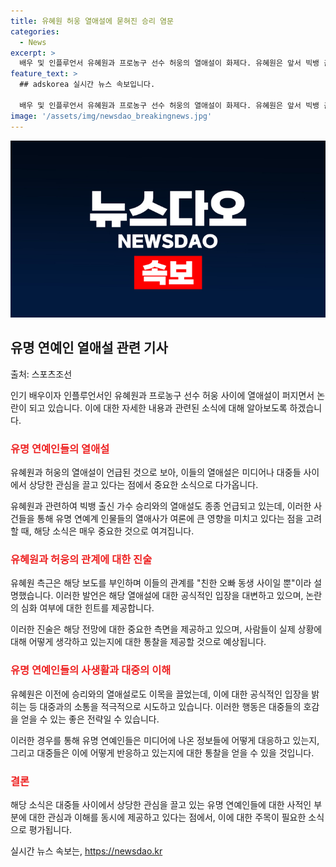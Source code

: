 ```yaml
---
title: 유혜원 허웅 열애설에 묻혀진 승리 염문
categories:
  - News
excerpt: >
  배우 및 인플루언서 유혜원과 프로농구 선수 허웅의 열애설이 화제다. 유혜원은 앞서 빅뱅 출신 가수 승리와의 열애설로도 이목을 끌었으며, 허웅은 전 연인을 공갈미수와 협박으로 고소한 상황이다. 유혜원 측근은 열애설을 부인했지만, 이들의 만남으로 더욱 관심을 모은다. 과거 승리와의 열애설 또한 주목받았으며, 유혜원은 남자친구 문제에 대해 공개적으로 언급해 팬들의 호기심을 자극했다.
feature_text: >
  ## adskorea 실시간 뉴스 속보입니다.

  배우 및 인플루언서 유혜원과 프로농구 선수 허웅의 열애설이 화제다. 유혜원은 앞서 빅뱅 출신 가수 승리와의 열애설로도 이목을 끌었으며, 허웅은 전 연인을 공갈미수와 협박으로 고소한 상황이다. 유혜원 측근은 열애설을 부인했지만, 이들의 만남으로 더욱 관심을 모은다. 과거 승리와의 열애설 또한 주목받았으며, 유혜원은 남자친구 문제에 대해 공개적으로 언급해 팬들의 호기심을 자극했다.
image: '/assets/img/newsdao_breakingnews.jpg'
---
```


<p><img src="/assets/img/newsdao_breakingnews.jpg" alt="adskorea 속보" /></p>

<h2 data-ke-size="size26">유명 연예인 열애설 관련 기사</h2>

<p>출처: 스포츠조선</p>

<p>인기 배우이자 인플루언서인 유혜원과 프로농구 선수 허웅 사이에 열애설이 퍼지면서 논란이 되고 있습니다. 이에 대한 자세한 내용과 관련된 소식에 대해 알아보도록 하겠습니다.</p>

<h3><b><span style="color: #ee2323;">유명 연예인들의 열애설</span></b></h3>

<p>유혜원과 허웅의 열애설이 언급된 것으로 보아, 이들의 열애설은 미디어나 대중들 사이에서 상당한 관심을 끌고 있다는 점에서 중요한 소식으로 다가옵니다.</p>

<p data-ke-size="size16">유혜원과 관련하여 빅뱅 출신 가수 승리와의 열애설도 종종 언급되고 있는데, 이러한 사건들을 통해 유명 연예계 인물들의 열애사가 여론에 큰 영향을 미치고 있다는 점을 고려할 때, 해당 소식은 매우 중요한 것으로 여겨집니다.</p>

<h3><b><span style="color: #ee2323;">유혜원과 허웅의 관계에 대한 진술</span></b></h3>

<p>유혜원 측근은 해당 보도를 부인하며 이들의 관계를 "친한 오빠 동생 사이일 뿐"이라 설명했습니다. 이러한 발언은 해당 열애설에 대한 공식적인 입장을 대변하고 있으며, 논란의 심화 여부에 대한 힌트를 제공합니다.</p>

<p data-ke-size="size16">이러한 진술은 해당 전망에 대한 중요한 측면을 제공하고 있으며, 사람들이 실제 상황에 대해 어떻게 생각하고 있는지에 대한 통찰을 제공할 것으로 예상됩니다.</p>

<h3><b><span style="color: #ee2323;">유명 연예인들의 사생활과 대중의 이해</span></b></h3>

<p>유혜원은 이전에 승리와의 열애설로도 이목을 끌었는데, 이에 대한 공식적인 입장을 밝히는 등 대중과의 소통을 적극적으로 시도하고 있습니다. 이러한 행동은 대중들의 호감을 얻을 수 있는 좋은 전략일 수 있습니다.</p>

<p data-ke-size="size16">이러한 경우를 통해 유명 연예인들은 미디어에 나온 정보들에 어떻게 대응하고 있는지, 그리고 대중들은 이에 어떻게 반응하고 있는지에 대한 통찰을 얻을 수 있을 것입니다.</p>

<h3><b><span style="color: #ee2323;">결론</span></b></h3>

<p>해당 소식은 대중들 사이에서 상당한 관심을 끌고 있는 유명 연예인들에 대한 사적인 부분에 대한 관심과 이해를 동시에 제공하고 있다는 점에서, 이에 대한 주목이 필요한 소식으로 평가됩니다.</p>
실시간 뉴스 속보는, <a href="https://newsdao.kr" rel="dofollow">https://newsdao.kr</a>


